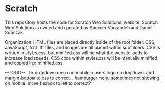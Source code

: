 # Scratch

This repository hosts the code for Scratch Web Solutions' website. Scratch Web Solutions is owned and operated by Spencer Varzandeh and Daniel Sobczak.

Organization:
HTML files are placed directly inside of the root folder. CSS, JavaScript, font .ttf files, and images are all placed within subfolders.
CSS is written in styles.css, but minified.css will be what the website loads to increase load speeds. CSS code within styles.css will be manually minified and copied into minified.css.

--TODO--
. fix dropdown menu on mobile. covers logo on dropdown. add margin-bottom to css to correct.
. hamburger menu sometimes not showing on mobile. move flexbox to left to correct?